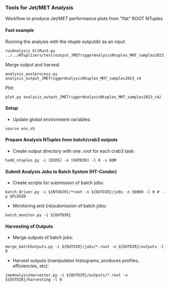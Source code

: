 ### Tools for Jet/MET Analysis

Workflow to produce Jet/MET performance plots from "flat" ROOT NTuples

#### Fast example
Running the analysis with the ntuple outputdir as an input
```
runAnalysis_hltRun3.py ../../NTuplizers/test/output_JMETriggerAnalysisNtuples_MHT_samples2023_v4
```

Merge output and harvest
```
analysis_postprocess.py analysis_output_JMETriggerAnalysisNtuples_MHT_samples2023_v4
```

Plot
```
plot.py analysis_output_JMETriggerAnalysisNtuples_MHT_samples2023_v4/
```

#### Setup

* Update global environment variables:
```
source env.sh
```

#### Prepare Analysis NTuples from batch/crab3 outputs

* Create output directory with one .root for each crab3 task:
```
hadd_ntuples.py -i [DIRS] -o [OUTDIR] -l 0 -s DQM
```

#### Submit Analysis Jobs to Batch System (HT-Condor)

* Create scripts for submission of batch jobs:
```
batch_driver.py -i ${NTUDIR}/*root -o ${OUTDIR}/jobs -n 50000 -l 0 # -p $PLUGIN
```

* Monitoring and (re)submission of batch jobs:
```
batch_monitor.py -i ${OUTDIR}
```

#### Harvesting of Outputs

* Merge outputs of batch jobs:
```
merge_batchOutputs.py -i ${OUTDIR}/jobs/*.root -o ${OUTDIR}/outputs -l 0
```

* Harvest outputs (manipulates histograms, produces profiles, efficiencies, etc):
```
jmeAnalysisHarvester.py -i ${OUTDIR}/outputs/*.root -o ${OUTDIR}/harvesting -l 0
```
